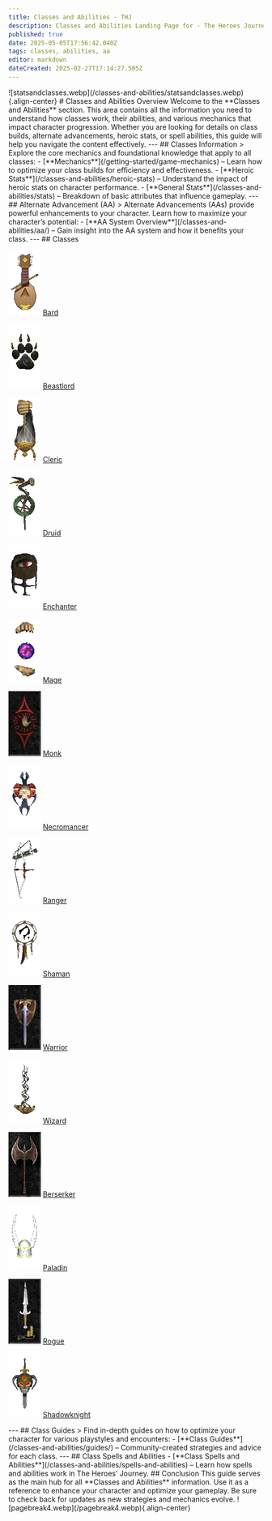 ```yaml
---
title: Classes and Abilities - THJ
description: Classes and Abilities Landing Page for - The Heroes Journey Emu
published: true
date: 2025-05-05T17:56:42.040Z
tags: classes, abilities, aa
editor: markdown
dateCreated: 2025-02-27T17:14:27.505Z
---
```


!\[statsandclasses.webp\](/classes-and-abilities/statsandclasses.webp){.align-center} # Classes and Abilities Overview Welcome to the \*\*Classes and Abilities\*\* section. This area contains all the information you need to understand how classes work, their abilities, and various mechanics that impact character progression. Whether you are looking for details on class builds, alternate advancements, heroic stats, or spell abilities, this guide will help you navigate the content effectively. --- ## Classes Information > Explore the core mechanics and foundational knowledge that apply to all classes: - \[\*\*Mechanics\*\*\](/getting-started/game-mechanics) – Learn how to optimize your class builds for efficiency and effectiveness. - \[\*\*Heroic Stats\*\*\](/classes-and-abilities/heroic-stats) – Understand the impact of heroic stats on character performance. - \[\*\*General Stats\*\*\](/classes-and-abilities/stats) – Breakdown of basic attributes that influence gameplay. --- ## Alternate Advancement (AA) > Alternate Advancements (AAs) provide powerful enhancements to your character. Learn how to maximize your character’s potential: - \[\*\*AA System Overview\*\*\](/classes-and-abilities/aa/) – Gain insight into the AA system and how it benefits your class. --- ## Classes

![Bard](/bard.gif) [Bard](/classes-and-abilities/bard)

![Beastlord](/beastlord.gif) [Beastlord](/classes-and-abilities/beastlord)

![Cleric](/cleric.gif) [Cleric](/classes-and-abilities/cleric)

![Druid](/druid.gif) [Druid](/classes-and-abilities/druid)

![Enchanter](/enchanter.gif) [Enchanter](/classes-and-abilities/enchanter)

![Mage](/magician.gif) [Mage](/classes-and-abilities/mage)

![Monk](/classes-and-abilities/monk.gif) [Monk](/classes-and-abilities/monk)

![Necromancer](/necromancer.gif) [Necromancer](/classes-and-abilities/necromancer)

![Ranger](/ranger.gif) [Ranger](/classes-and-abilities/ranger)

![Shaman](/shaman.gif) [Shaman](/classes-and-abilities/shaman)

![Warrior](/classes-and-abilities/warrior.gif) [Warrior](/classes-and-abilities/warrior)

![Wizard](/wizard.gif) [Wizard](/classes-and-abilities/wizard)

![Berserker](/berserker.gif) [Berserker](/classes-and-abilities/berserker)

![Paladin](/paladin.gif) [Paladin](/classes-and-abilities/paladin)

![Rogue](/classes-and-abilities/rogue.gif) [Rogue](/classes-and-abilities/rogue)

![Shadowknight](/shadowknight.gif) [Shadowknight](/classes-and-abilities/shadowknight)

\--- ## Class Guides > Find in-depth guides on how to optimize your character for various playstyles and encounters: - \[\*\*Class Guides\*\*\](/classes-and-abilities/guides/) – Community-created strategies and advice for each class. --- ## Class Spells and Abilities - \[\*\*Class Spells and Abilities\*\*\](/classes-and-abilities/spells-and-abilities) – Learn how spells and abilities work in The Heroes’ Journey. ## Conclusion This guide serves as the main hub for all \*\*Classes and Abilities\*\* information. Use it as a reference to enhance your character and optimize your gameplay. Be sure to check back for updates as new strategies and mechanics evolve. !\[pagebreak4.webp\](/pagebreak4.webp){.align-center}